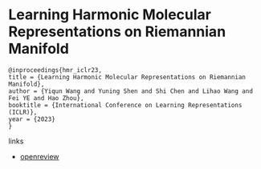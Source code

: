 # Learning Harmonic Molecular Representations on Riemannian Manifold

```
@inproceedings{hmr_iclr23,
title = {Learning Harmonic Molecular Representations on Riemannian Manifold},
author = {Yiqun Wang and Yuning Shen and Shi Chen and Lihao Wang and Fei YE and Hao Zhou},
booktitle = {International Conference on Learning Representations (ICLR)},
year = {2023}
}
```

links
- [openreview](https://openreview.net/forum?id=ySCL-NG_I3)
